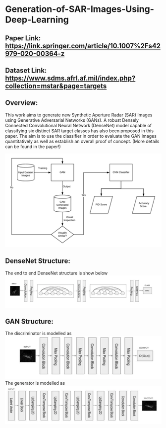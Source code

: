 # Generation-of-SAR-Images-Using-Deep-Learning

## Paper Link: https://link.springer.com/article/10.1007%2Fs42979-020-00364-z
## Dataset Link: https://www.sdms.afrl.af.mil/index.php?collection=mstar&page=targets

## Overview: 
This work aims to generate new Synthetic Aperture Radar (SAR) Images using Generative Adversarial Networks (GANs). A robust Densely Connected Convolutional Neural Network (DenseNet) model capable of classifying six distinct SAR target classes has also been proposed in this paper. The aim is to use the classifier in order to evaluate the GAN images quantitatively as well as establish an overall proof of concept. (More details can be found in the paper!)

![alt text](https://github.com/MukundSai7907/Generation-of-SAR-Images-Using-Deep-Learning/blob/main/Overview.png?raw=true)

## DenseNet Structure: 
The end to end DenseNet structure is show below
![alt text](https://github.com/MukundSai7907/Generation-of-SAR-Images-Using-Deep-Learning/blob/main/DENSE_NET.png?raw=true)


## GAN Structure: 
The discriminator is modelled as
![alt text](https://github.com/MukundSai7907/Generation-of-SAR-Images-Using-Deep-Learning/blob/main/DIS.png?raw=true)
The generator is modelled as
![alt text](https://github.com/MukundSai7907/Generation-of-SAR-Images-Using-Deep-Learning/blob/main/GEN.png?raw=true)


